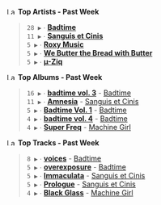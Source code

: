 <!--START_LASTFM_ARTISTS:{"period": "7day", "rows": 5}-->
<a href="https://last.fm" target="_blank"><img src="https://user-images.githubusercontent.com/17434202/215290617-e793598d-d7c9-428f-9975-156db1ba89cc.svg" alt="Last.fm Logo" width="18" height="13"/></a> **Top Artists - Past Week**

> `28 ▶️` ∙ **[Badtime](https://www.last.fm/music/Badtime)**<br/>
> `11 ▶️` ∙ **[Sanguis et Cinis](https://www.last.fm/music/Sanguis+et+Cinis)**<br/>
> `5 ▶️` ∙ **[Roxy Music](https://www.last.fm/music/Roxy+Music)**<br/>
> `5 ▶️` ∙ **[We Butter the Bread with Butter](https://www.last.fm/music/We+Butter+the+Bread+with+Butter)**<br/>
> `5 ▶️` ∙ **[µ-Ziq](https://www.last.fm/music/%C2%B5-Ziq)**<br/>
<!--END_LASTFM_ARTISTS-->

<!--START_LASTFM_ALBUMS:{"period": "7day", "rows": 5}-->
<a href="https://last.fm" target="_blank"><img src="https://user-images.githubusercontent.com/17434202/215290617-e793598d-d7c9-428f-9975-156db1ba89cc.svg" alt="Last.fm Logo" width="18" height="13"/></a> **Top Albums - Past Week**

> `16 ▶️` ∙ **[badtime vol. 3](https://www.last.fm/music/Badtime/badtime+vol.+3)** - [Badtime](https://www.last.fm/music/Badtime)<br/>
> `11 ▶️` ∙ **[Amnesia](https://www.last.fm/music/Sanguis+et+Cinis/Amnesia)** - [Sanguis et Cinis](https://www.last.fm/music/Sanguis+et+Cinis)<br/>
> `5 ▶️` ∙ **[Badtime Vol. 1](https://www.last.fm/music/Badtime/Badtime+Vol.+1)** - [Badtime](https://www.last.fm/music/Badtime)<br/>
> `4 ▶️` ∙ **[badtime vol. 4](https://www.last.fm/music/Badtime/badtime+vol.+4)** - [Badtime](https://www.last.fm/music/Badtime)<br/>
> `4 ▶️` ∙ **[Super Freq](https://www.last.fm/music/Machine+Girl/Super+Freq)** - [Machine Girl](https://www.last.fm/music/Machine+Girl)<br/>
<!--END_LASTFM_ALBUMS-->

<!--START_LASTFM_TRACKS:{"period": "7day", "rows": 5}-->
<a href="https://last.fm" target="_blank"><img src="https://user-images.githubusercontent.com/17434202/215290617-e793598d-d7c9-428f-9975-156db1ba89cc.svg" alt="Last.fm Logo" width="18" height="13"/></a> **Top Tracks - Past Week**

> `8 ▶️` ∙ **[voices](https://www.last.fm/music/Badtime/_/voices)** - [Badtime](https://www.last.fm/music/Badtime)<br/>
> `5 ▶️` ∙ **[overexposure](https://www.last.fm/music/Badtime/_/overexposure)** - [Badtime](https://www.last.fm/music/Badtime)<br/>
> `5 ▶️` ∙ **[Immaculata](https://www.last.fm/music/Sanguis+et+Cinis/_/Immaculata)** - [Sanguis et Cinis](https://www.last.fm/music/Sanguis+et+Cinis)<br/>
> `5 ▶️` ∙ **[Prologue](https://www.last.fm/music/Sanguis+et+Cinis/_/Prologue)** - [Sanguis et Cinis](https://www.last.fm/music/Sanguis+et+Cinis)<br/>
> `4 ▶️` ∙ **[Black Glass](https://www.last.fm/music/Machine+Girl/_/Black+Glass)** - [Machine Girl](https://www.last.fm/music/Machine+Girl)<br/>
<!--END_LASTFM_TRACKS-->